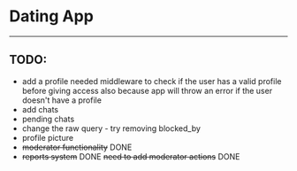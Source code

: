 # Dating App

---

## TODO:

- add a profile needed middleware to check if the user has a valid profile before giving access also because app will throw an error if the user doesn't have a profile
- add chats
- pending chats
- change the raw query - try removing blocked_by 
- profile picture
- ~~moderator functionality~~ DONE
- ~~reports system~~ DONE ~~need to add moderator actions~~ DONE